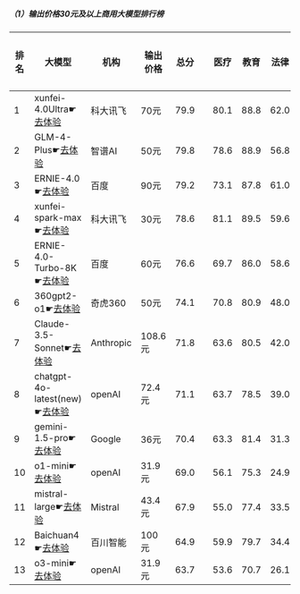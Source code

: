 ##### （1）输出价格30元及以上商用大模型排行榜
|排名|大模型|机构|输出价格|总分| |医疗|教育|法律|行政公务|推理与数学计算|语言与指令遵从|
|---|-----|---|-------|---|-|----|---|---|------|------------|------------------|
|1|xunfei-4.0Ultra☛[去体验](https://easyllm.site/static/modelcompare.html?type=proprietary)|科大讯飞|70元|79.9| |                    80.1|88.8|62.0|                    72.0|88.9|87.5|
|2|GLM-4-Plus☛[去体验](https://easyllm.site/static/modelcompare.html?type=proprietary)|智谱AI|50元|79.8| |                    78.6|88.9|56.8|                    76.7|89.1|88.8|
|3|ERNIE-4.0☛[去体验](https://easyllm.site/static/modelcompare.html?type=proprietary)|百度|90元|79.2| |                    73.1|87.8|61.0|                    76.0|88.2|89.0|
|4|xunfei-spark-max☛[去体验](https://easyllm.site/static/modelcompare.html?type=proprietary)|科大讯飞|30元|78.6| |                    81.1|89.5|59.6|                    70.4|86.0|85.3|
|5|ERNIE-4.0-Turbo-8K☛[去体验](https://easyllm.site/static/modelcompare.html?type=proprietary)|百度|60元|76.6| |                    69.7|86.0|58.6|                    71.7|84.3|89.4|
|6|360gpt2-o1☛[去体验](https://easyllm.site/static/modelcompare.html?type=proprietary)|奇虎360|50元|74.1| |                    70.8|80.9|48.0|                    70.5|89.0|85.3|
|7|Claude-3.5-Sonnet☛[去体验](https://easyllm.site/static/modelcompare.html?type=proprietary)|Anthropic|108.6元|71.8| |                    63.6|80.5|42.0|                    64.0|90.7|90.0|
|8|chatgpt-4o-latest(new)☛[去体验](https://easyllm.site/static/modelcompare.html?type=proprietary)|openAI|72.4元|71.1| |                    63.7|78.5|39.0|                    64.0|92.7|88.4|
|9|gemini-1.5-pro☛[去体验](https://easyllm.site/static/modelcompare.html?type=proprietary)|Google|36元|70.4| |                    63.3|81.4|31.3|                    69.7|91.5|85.5|
|10|o1-mini☛[去体验](https://easyllm.site/static/modelcompare.html?type=proprietary)|openAI|31.9元|69.0| |                    56.1|75.3|24.9|                    77.1|92.7|88.2|
|11|mistral-large☛[去体验](https://easyllm.site/static/modelcompare.html?type=proprietary)|Mistral|43.4元|67.9| |                    55.0|77.4|33.5|                    66.5|90.2|85.0|
|12|Baichuan4☛[去体验](https://easyllm.site/static/modelcompare.html?type=proprietary)|百川智能|100元|64.9| |                    59.9|79.7|34.4|                    62.0|70.1|83.0|
|13|o3-mini☛[去体验](https://easyllm.site/static/modelcompare.html?type=proprietary)|openAI|31.9元|63.7| |                    53.6|70.7|26.1|                    62.2|87.0|82.8|
    
